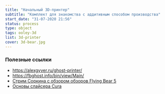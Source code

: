 ```yaml
---
title: "Начальный 3D-принтер"
subtitle: "Комплект для знакомства с аддитивным способом производства"
start_date: "31-07-2020 21:56"
status: process
type: object
tags: ooley-3d
list: 3d-printer
cover: 3d-bear.jpg
---
```


### Полезные ссылки

- https://alexgyver.ru/ghost-printer/
- https://fbghost.info/bin/view/Main/
- [Стрим Соркина с обзором обзоров Flying Bear 5](https://www.youtube.com/watch?v=nn1I_7kgoV8)
- [Основы слайсера Cura](https://www.youtube.com/watch?v=H1WB0jdRKv4&list=PL_4RQBmyNYt89mfIcY06j03eiW-59kl4m)

